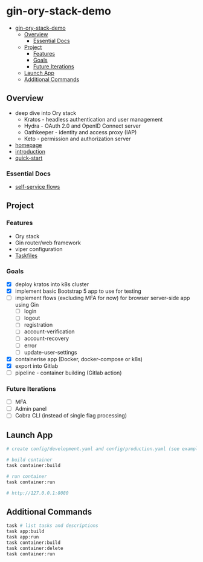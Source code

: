 # gin-ory-stack-demo
- [gin-ory-stack-demo](#gin-ory-stack-demo)
  - [Overview](#overview)
    - [Essential Docs](#essential-docs)
  - [Project](#project)
    - [Features](#features)
    - [Goals](#goals)
    - [Future Iterations](#future-iterations)
  - [Launch App](#launch-app)
  - [Additional Commands](#additional-commands)

## Overview
- deep dive into Ory stack
  - Kratos      - headless authentication and user management
  - Hydra       - OAuth 2.0 and OpenID Connect server
  - Oathkeeper  - identity and access proxy (IAP)
  - Keto        - permission and authorization server
- [homepage](https://www.ory.sh/open-source/)
- [introduction](https://www.ory.sh/docs/kratos/ory-kratos-intro)
- [quick-start](https://www.ory.sh/docs/kratos/quickstart)

### Essential Docs
- [self-service flows](https://www.ory.sh/docs/kratos/self-service#browser-flows-for-server-side-apps-nodejs-php-java-)

## Project

### Features
- Ory stack
- Gin router/web framework
- viper configuration
- [Taskfiles](https://taskfile.dev/)

### Goals
- [x] deploy kratos into k8s cluster
- [x] implement basic Bootstrap 5 app to use for testing
- [ ] implement flows (excluding MFA for now) for browser server-side app using Gin
  - [ ] login
  - [ ] logout
  - [ ] registration
  - [ ] account-verification
  - [ ] account-recovery
  - [ ] error
  - [ ] update-user-settings
- [x] containerise app (Docker, docker-compose or k8s)
- [x] export into Gitlab
- [ ] pipeline - container building (Gitlab action)

### Future Iterations
- [ ] MFA
- [ ] Admin panel
- [ ] Cobra CLI (instead of single flag processing)

## Launch App
```bash
# create config/development.yaml and config/production.yaml (see examples in dir)

# build container
task container:build

# run container
task container:run

# http://127.0.0.1:8080
```

## Additional Commands
```bash
task # list tasks and descriptions
task app:build
task app:run
task container:build
task container:delete
task container:run
```